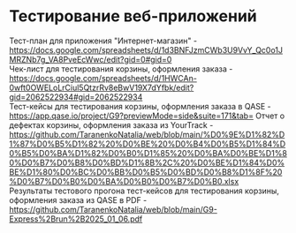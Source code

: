 # Тестирование веб-приложений
Тест-план для приложения "Интернет-магазин" - https://docs.google.com/spreadsheets/d/1d3BNFJzmCWb3U9VvY_Qc0o1JMRZNb7g_VA8PveEcWwc/edit?gid=0#gid=0  
Чек-лист для тестирования корзины, оформления заказа  - https://docs.google.com/spreadsheets/d/1HWCAn-0wft0OWELoLrCiul5QtzrRv8eBwV19X7dYfbk/edit?gid=2062522934#gid=2062522934  
Тест-кейсы для тестирования корзины, оформления заказа в QASE - https://app.qase.io/project/G9?previewMode=side&suite=171&tab= 
Отчет о дефектах корзины, оформления заказа из YourTrack -https://github.com/TaranenkoNatalia/web/blob/main/%D0%9E%D1%82%D1%87%D0%B5%D1%82%20%D0%BE%20%D0%B4%D0%B5%D1%84%D0%B5%D0%BA%D1%82%D0%B0%D1%85%20%D0%BA%D0%BE%D1%80%D0%B7%D0%B8%D0%BD%D1%8B%2C%20%D0%BE%D1%84%D0%BE%D1%80%D0%BC%D0%BB%D0%B5%D0%BD%D0%B8%D1%8F%20%D0%B7%D0%B0%D0%BA%D0%B0%D0%B7%D0%B0.xlsx  
Результаты тестового прогона тест-кейсов для тестирования корзины, оформления заказа из QASE в PDF - https://github.com/TaranenkoNatalia/web/blob/main/G9-Express%2Brun%2B2025_01_06.pdf  
